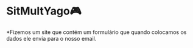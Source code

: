 # SitMultYago🎮

 *Fizemos um site que contém um formulário que quando colocamos os dados ele envia para o nosso email.
